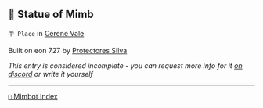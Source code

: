 ## 🗽 Statue of Mimb

`🪧 Place` in [Cerene Vale](<https://zeithalt.github.io/r/cerene_vale.html>)

Built on eon 727 by [Protectores Silva](<https://zeithalt.github.io/r/protectores_silva.html>)

_This entry is considered incomplete - you can request more info for it [on discord](<https://discord.com/channels/562910943848169472/1173922660489633802>) or write it yourself_

<!---
keywords:  ps, cerene vale
aliases: 
-->
----------
[`📑` Mimbot Index](<https://zeithalt.github.io/r/#25b0>)